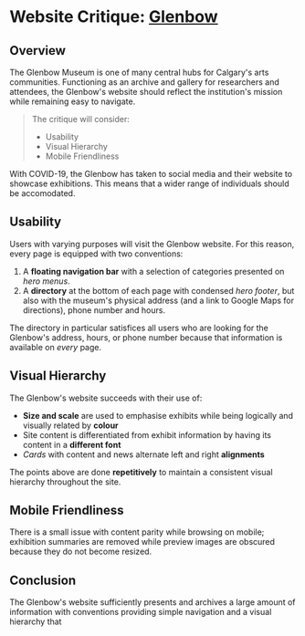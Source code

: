 # Website Critique: [Glenbow](https://www.glenbow.org/)

## Overview
The Glenbow Museum is one of many central hubs for Calgary's arts communities. Functioning as an archive and gallery for researchers and attendees, the Glenbow's website should reflect the institution's mission while remaining easy to navigate.

>The critique will consider:
>
> - Usability
> - Visual Hierarchy
> - Mobile Friendliness

With COVID-19, the Glenbow has taken to social media and their website to showcase exhibitions. This means that a wider range of individuals should be accomodated.

## Usability
Users with varying purposes will visit the Glenbow website. For this reason, every page is equipped with two conventions:

1. A **floating navigation bar** with a selection of categories presented on *hero menus*.
2. A **directory** at the bottom of each page with condensed *hero footer*, but also with the museum's physical address (and a link to Google Maps for directions), phone number and hours.

The directory in particular satisfices all users who are looking for the Glenbow's address, hours, or phone number because that information is available on *every* page.

## Visual Hierarchy
The Glenbow's website succeeds with their use of:

- **Size and scale** are used to emphasise exhibits while being logically and visually related by **colour**
- Site content is differentiated from exhibit information by having its content in a **different font**
- *Cards* with content and news alternate left and right **alignments**

The points above are done **repetitively** to maintain a consistent visual hierarchy throughout the site.

## Mobile Friendliness
There is a small issue with content parity while browsing on mobile; exhibition summaries are removed while preview images are obscured because they do not become resized. 

## Conclusion
The Glenbow's website sufficiently presents and archives a large amount of information with conventions providing simple navigation and a visual hierarchy that